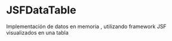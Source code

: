 # JSFDataTable
Implementación de datos en memoria , utilizando framework JSF visualizados en una tabla
